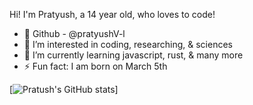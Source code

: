 Hi! I'm Pratyush, a 14 year old, who loves to code!

- 👋 Github - @pratyushV-l
- 👀 I’m interested in coding, researching, & sciences
- 🌱 I’m currently learning javascript, rust, & many more
- ⚡ Fun fact: I am born on March 5th

[![Pratush's GitHub stats](https://github-readme-stats.vercel.app/api?username=pratyushV-l&theme=transparent)]

<!---
pratyushV-l/pratyushV-l is a ✨ special ✨ repository because its `README.md` (this file) appears on your GitHub profile.
You can click the Preview link to take a look at your changes.
--->
